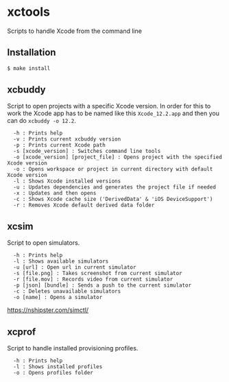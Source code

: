 # xctools

Scripts to handle Xcode from the command line

## Installation

```bash
$ make install
```

## xcbuddy

Script to open projects with a specific Xcode version. In order for this to work the Xcode app has to be named like this `Xcode_12.2.app` and then you can do `xcbuddy -o 12.2`.

```
  -h : Prints help
  -v : Prints current xcbuddy version
  -p : Prints current Xcode path
  -s [xcode_version] : Switches command line tools
  -o [xcode_version] [project_file] : Opens project with the specified Xcode version
  -o : Opens workspace or project in current directory with default Xcode version
  -l : Shows Xcode installed versions
  -u : Updates dependencies and generates the project file if needed
  -x : Updates and then opens
  -c : Shows Xcode cache size ('DerivedData' & 'iOS DeviceSupport')
  -r : Removes Xcode default derived data folder
```

## xcsim

Script to open simulators.

```
  -h : Prints help
  -l : Shows available simulators
  -u [url] : Open url in current simulator
  -s [file.png] : Takes screenshot from current simulator
  -r [file.mov] : Records video from current simulator
  -p [json] [bundle] : Sends a push to the current simulator
  -c : Deletes unavailable simulators
  -o [name] : Opens a simulator
```

https://nshipster.com/simctl/

## xcprof

Script to handle installed provisioning profiles.

```
  -h : Prints help
  -l : Shows installed profiles
  -o : Opens profiles folder
```